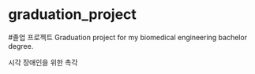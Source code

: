 # graduation_project
#졸업 프로젝트
Graduation project for my biomedical engineering bachelor degree.

시각 장애인을 위한 촉각 
